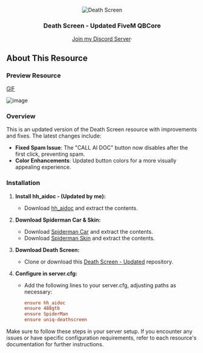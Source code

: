 <div id="top"></div>

<br />
<div align="center">
  <img src="https://media.discordapp.net/attachments/1207783778639155301/1213984944536297472/5ec273c26c295800046c81e6.png?ex=65f77695&is=65e50195&hm=775fb4de183ff3c346486ae0a43585eb77685fbb79b3ae406dbeed3d1c3a3119&=&format=webp&quality=lossless&width=225&height=225" alt="Death Screen">

  <h3 align="center">Death Screen - Updated FiveM QBCore</h3>

  <p align="center">
    <a href="https://discord.gg/6sKVNEGGvm">Join my Discord Server</a>·
  </p>
</div>

## About This Resource

### Preview Resource 
<a href="https://i.ibb.co/Y0cKd86/outnew.gif" target="_blank">GIF</a>

![image](https://github.com/DlgshKurd/uniq-deathscreen/assets/96995162/d0c7f9db-3bec-45e0-b7b7-acbb3f4162d8)



### Overview

This is an updated version of the Death Screen resource with improvements and fixes. The latest changes include:

- **Fixed Spam Issue**: The "CALL AI DOC" button now disables after the first click, preventing spam.
- **Color Enhancements**: Updated button colors for a more visually appealing experience.

### Installation

1. **Install hh_aidoc - (Updated by me):**
   - Download [hh_aidoc](https://cdn.discordapp.com/attachments/1207783778639155301/1213998548568506428/hh_aidoc.zip?ex=65f78340&is=65e50e40&hm=35a56dc265179c921f4d84d640e362ffbb20d2ba5e5a4c980846e1e25b242f74&) and extract the contents.

2. **Download Spiderman Car & Skin:**
   - Download [Spiderman Car](https://cdn.discordapp.com/attachments/1207783778639155301/1213991527726981170/488gtb.zip?ex=65f77cb7&is=65e507b7&hm=b9725150ab64a249a90a94ac19b683aa04616dedf03ce65917073dafc8caaa46&) and extract the contents.
   - Download [Spiderman Skin](https://cdn.discordapp.com/attachments/1207783778639155301/1214002705861709854/SpiderMan.zip?ex=65f78720&is=65e51220&hm=828a6a9c582c25b16a349952a8cea58faa10409b24848aaa5dbc7505522bd676&) and extract the contents.

3. **Download Death Screen:**
   - Clone or download this [Death Screen - Updated](https://github.com/DlgshKurd/uniq-deathscreen.git) repository.

4. **Configure in server.cfg:**
   - Add the following lines to your server.cfg, adjusting paths as necessary:
     ```cfg
     ensure hh_aidoc
     ensure 488gtb
     ensure SpiderMan
     ensure uniq-deathscreen 
     ```

Make sure to follow these steps in your server setup. If you encounter any issues or have specific configuration requirements, refer to each resource's documentation for further instructions.


